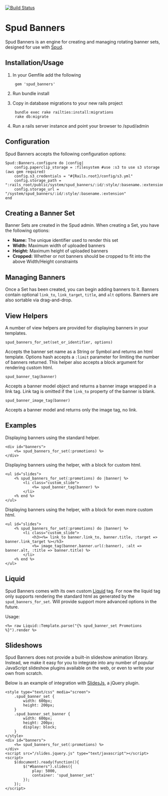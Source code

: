 [![Build Status](https://travis-ci.org/spud-rails/spud_banners.png?branch=master)](https://travis-ci.org/spud-rails/spud_banners)
# Spud Banners

Spud Banners is an engine for creating and managing rotating banner sets, designed for use with [Spud][spud].

## Installation/Usage

1. In your Gemfile add the following

		gem 'spud_banners'

2. Run bundle install
3. Copy in database migrations to your new rails project

		bundle exec rake railties:install:migrations
		rake db:migrate

4. Run a rails server instance and point your browser to /spud/admin

## Configuration

Spud Banners accepts the following configuration options:

	Spud::Banners.configure do |config|
		config.paperclip_storage = :filesystem #use :s3 to use s3 storage (aws gem required)
		config.s3_credentials = "#{Rails.root}/config/s3.yml"
		config.storage_path = ":rails_root/public/system/spud_banners/:id/:style/:basename.:extension"
		config.storage_url = "/system/spud_banners/:id/:style/:basename.:extension"
	end

## Creating a Banner Set

Banner Sets are created in the Spud admin. When creating a Set, you have the following options:

- **Name:** The unique identifier used to render this set
- **Width:** Maximum width of uploaded banners
- **Height:** Maximum height of uploaded banners
- **Cropped:** Whether or not banners should be cropped to fit into the above Width/Height constraints

## Managing Banners

Once a Set has been created, you can begin adding banners to it. Banners contain optional `link_to`, `link_target`, `title`, and `alt` options. Banners are also sortable via drag-and-drop.

## View Helpers

A number of view helpers are provided for displaying banners in your templates. 

`spud_banners_for_set(set_or_identifier, options)`

Accepts the banner set name as a String or Symbol and returns an html template. Options hash accepts a `:limit` parameter for limiting the number of banners returned. This helper also accepts a block argument for rendering custom html. 

`spud_banner_tag(banner)`

Accepts a banner model object and returns a banner image wrapped in a link tag. Link tag is omitted if the `link_to` property of the banner is blank.

`spud_banner_image_tag(banner)`

Accepts a banner model and returns only the image tag, no link. 

## Examples

Displaying banners using the standard helper.

	<div id="banners">
		<%= spud_banners_for_set(:promotions) %>
	</div>

Displaying banners using the helper, with a block for custom html.

	<ul id="slides">
		<% spud_banners_for_set(:promotions) do |banner| %>
			<li class="custom_slide">
				<%= spud_banner_tag(banner) %>
			</li>
		<% end %>
	</ul>

Displaying banners using the helper, with a block for even more custom html.

	<ul id="slides">
		<% spud_banners_for_set(:promotions) do |banner| %>
			<li class="custom_slide">
				<h3><%= link_to banner.link_to, banner.title, :target => banner.link_target %></h3>
				<%= image_tag(banner.banner.url(:banner), :alt => banner.alt, :title => banner.title) %>
			</li>
		<% end %>
	</ul>

## Liquid

Spud Banners comes with its own custom [Liquid][liquid] tag. For now the liquid tag only supports rendering the standard html as generated by the `spud_banners_for_set`. Will provide support more advanced options in the future. 

Usage:

	<%= raw Liquid::Template.parse("{% spud_banner_set Promotions %}").render %>

## Slideshows

Spud Banners does not provide a built-in slideshow animation library. Instead, we make it easy for you to integrate into any number of popular JavaScript slideshow plugins available on the web, or even to write your own from scratch. 

Below is an example of integration with [SlidesJs][slidesjs], a jQuery plugin.

	<style type="text/css" media="screen">
		.spud_banner_set {
			width: 600px;
			height: 200px;
		}
		.spud_banner_set_banner {
			width: 600px;
			height: 200px;
			display: block;
		}
	</style>
	<div id="banners">
		<%= spud_banners_for_set(:promotions) %>
	</div>
	<script src="/slides.jquery.js" type="text/javascript"></script>
	<script>
		$(document).ready(function(){
			$("#banners").slides({
				play: 5000,
				container: 'spud_banner_set'
			});
		});
	</script>

[spud]:https://github.com/spud-rails/spud_core_admin
[slidesjs]:http://www.slidesjs.com
[liquid]:https://github.com/Shopify/liquid
